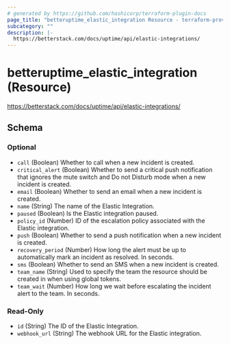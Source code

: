 ```yaml
---
# generated by https://github.com/hashicorp/terraform-plugin-docs
page_title: "betteruptime_elastic_integration Resource - terraform-provider-better-uptime"
subcategory: ""
description: |-
  https://betterstack.com/docs/uptime/api/elastic-integrations/
---
```


# betteruptime_elastic_integration (Resource)

https://betterstack.com/docs/uptime/api/elastic-integrations/



<!-- schema generated by tfplugindocs -->
## Schema

### Optional

- `call` (Boolean) Whether to call when a new incident is created.
- `critical_alert` (Boolean) Whether to send a critical push notification that ignores the mute switch and Do not Disturb mode when a new incident is created.
- `email` (Boolean) Whether to send an email when a new incident is created.
- `name` (String) The name of the Elastic Integration.
- `paused` (Boolean) Is the Elastic integration paused.
- `policy_id` (Number) ID of the escalation policy associated with the Elastic integration.
- `push` (Boolean) Whether to send a push notification when a new incident is created.
- `recovery_period` (Number) How long the alert must be up to automatically mark an incident as resolved. In seconds.
- `sms` (Boolean) Whether to send an SMS when a new incident is created.
- `team_name` (String) Used to specify the team the resource should be created in when using global tokens.
- `team_wait` (Number) How long we wait before escalating the incident alert to the team. In seconds.

### Read-Only

- `id` (String) The ID of the Elastic Integration.
- `webhook_url` (String) The webhook URL for the Elastic integration.


